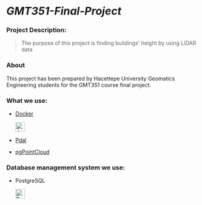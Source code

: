 # *GMT351-Final-Project* 
  
 ### Project Description: 
> The purpose of this project is finding buildings' height by using LiDAR data

### About

This project has been prepared by Hacettepe University Geomatics Engineering students for the GMT351 course final project.

### What we use: 
- [Docker](https://www.docker.com/)  <p align="left"> <a href="https://www.docker.com/" target="_blank"> <img src="https://miro.medium.com/max/336/1*glD7bNJG3SlO0_xNmSGPcQ.png" alt="docker" width="25" height="25"/> 
  
- [Pdal](https://pdal.io/)
- [pgPointCloud](https://github.com/pgpointcloud/pointcloud)

 ### Database management system  we use:
 - PostgreSQL  <p align="left"> <a href="https://www.postgresql.org" target="_blank"> <img src="https://upload.wikimedia.org/wikipedia/commons/2/29/Postgresql_elephant.svg" alt="PostgreSql" width="25" height="25"/> 
  

